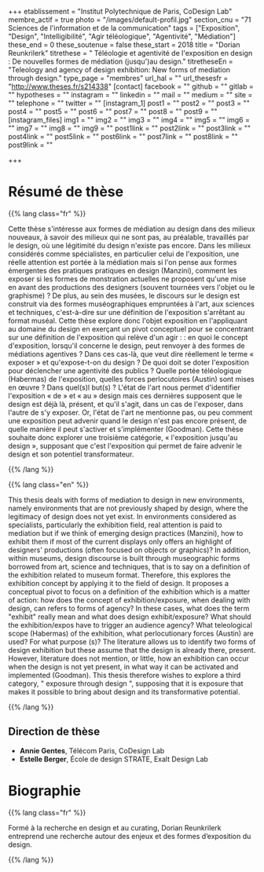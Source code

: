 +++
etablissement = "Institut Polytechnique de Paris, CoDesign Lab"
membre_actif = true
photo = "/images/default-profil.jpg"
section_cnu = "71 Sciences de l'information et de la communication"
tags = ["Exposition", "Design", "Intelligibilité", "Agir téléologique", "Agentivité", "Médiation"]
these_end = 0
these_soutenue = false
these_start = 2018
title = "Dorian Reunkrilerk"
titrethese = " Téléologie et agentivité de l'exposition en design : De nouvelles formes de médiation (jusqu')au design."
titretheseEn = "Teleology and agency of design exhibition: New forms of mediation through design."
type_page = "membres"
url_hal = ""
url_thesesfr = "http://www.theses.fr/s214338"
[contact]
facebook = ""
github = ""
gitlab = ""
hypotheses = ""
instagram = ""
linkedin = ""
mail = ""
medium = ""
site = ""
telephone = ""
twitter = ""
[instagram_1]
post1 = ""
post2 = ""
post3 = ""
post4 = ""
post5 = ""
post6 = ""
post7 = ""
post8 = ""
post9 = ""
[instagram_files]
img1 = ""
img2 = ""
img3 = ""
img4 = ""
img5 = ""
img6 = ""
img7 = ""
img8 = ""
img9 = ""
post1link = ""
post2link = ""
post3link = ""
post4link = ""
post5link = ""
post6link = ""
post7link = ""
post8link = ""
post9link = ""

+++
<!-- Supprimer les parties non remplies (supprimer les blocks de lang s'il n'y a pas deux langues). Tu es libre d'ajouter ce que tu veux à cette partie -->

# Résumé de thèse

{{% lang class="fr" %}}

Cette thèse s'intéresse aux formes de médiation au design dans des milieux nouveaux, à savoir des milieux qui ne sont pas, au préalable, travaillés par le design, où une légitimité du design n'existe pas encore. Dans les milieux considérés comme spécialistes, en particulier celui de l'exposition, une réelle attention est portée à la médiation mais si l'on pense aux formes émergentes des pratiques pratiques en design (Manzini), comment les exposer si les formes de monstration actuelles ne proposent qu'une mise en avant des productions des designers (souvent tournées vers l'objet ou le graphisme) ? De plus, au sein des musées, le discours sur le design est construit via des formes muséographiques empruntées à l'art, aux sciences et techniques, c'est-à-dire sur une définition de l'exposition s'arrêtant au format muséal. Cette thèse explore donc l'objet exposition en l'appliquant au domaine du design en exerçant un pivot conceptuel pour se concentrant sur une définition de l'exposition qui relève d'un agir : : en quoi le concept d'exposition, lorsqu'il concerne le design, peut renvoyer à des formes de médiations agentives ? Dans ces cas-là, que veut dire réellement le terme « exposer » et qu'expose-t-on du design ? De quoi doit se doter l'exposition pour déclencher une agentivité des publics ? Quelle portée téléologique (Habermas) de l'exposition, quelles forces perlocutoires (Austin) sont mises en œuvre ? Dans quel(s)l but(s) ? L'état de l'art nous permet d'identifier l'exposition « de » et « au » design mais ces dernières supposent que le design est déjà là, présent, et qu'il s'agit, dans un cas de l'exposer, dans l'autre de s'y exposer. Or, l'état de l'art ne mentionne pas, ou peu comment une exposition peut advenir quand le design n'est pas encore présent, de quelle manière il peut s'activer et s'implémenter (Goodman). Cette thèse souhaite donc explorer une troisième catégorie, « l'exposition jusqu'au design », supposant que c'est l'exposition qui permet de faire advenir le design et son potentiel transformateur.

{{% /lang %}}

{{% lang class="en" %}}

This thesis deals with forms of mediation to design in new environments, namely environments that are not previously shaped by design, where the legitimacy of design does not yet exist. In environments considered as specialists, particularly the exhibition field, real attention is paid to mediation but if we think of emerging design practices (Manzini), how to exhibit them if most of the current displays only offers an highlight of designers' productions (often focused on objects or graphics)? In addition, within museums, design discourse is built through museographic forms borrowed from art, science and techniques, that is to say on a definition of the exhibition related to museum format. Therefore, this explores the exhibition concept by applying it to the field of design. It proposes a conceptual pivot to focus on a definition of the exhibition which is a matter of action: how does the concept of exhibition/exposure, when dealing with design, can refers to forms of agency? In these cases, what does the term "exhibit" really mean and what does design exhibit/exposure? What should the exhibition/expos have to trigger an audience agency? What teleological scope (Habermas) of the exhibition, what perlocutionary forces (Austin) are used? For what purpose (s)? The literature allows us to identify two forms of design exhibition but these assume that the design is already there, present. However, literature does not mention, or little, how an exhibition can occur when the design is not yet present, in what way it can be activated and implemented (Goodman). This thesis therefore wishes to explore a third category, " exposure through design ", supposing that it is exposure that makes it possible to bring about design and its transformative potential.

{{% /lang %}}

## Direction de thèse

* **Annie Gentes**, Télécom Paris, CoDesign Lab
* **Estelle Berger**, École de design STRATE, Exalt Design Lab

# Biographie

{{% lang class="fr" %}}

Formé à la recherche en design et au curating, Dorian Reunkrilerk entreprend une recherche autour des enjeux et des formes d’exposition du design.

{{% /lang %}}